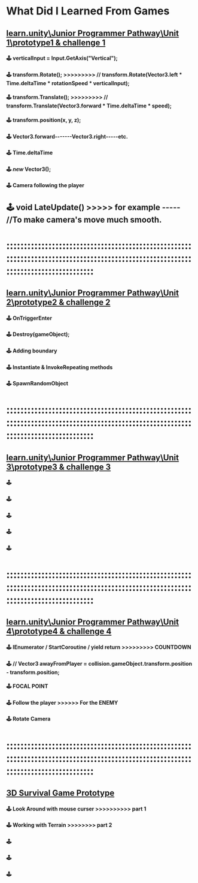 # What Did I Learned From Games

## [learn.unity\Junior Programmer Pathway\Unit 1\prototype1 & challenge 1](https://github.com/Ozlem-goksun/learn.unity_Prototype1_Road)

#### 🕹️ verticalInput = Input.GetAxis("Vertical");

#### 🕹️ transform.Rotate(); >>>>>>>>> // transform.Rotate(Vector3.left * Time.deltaTime * rotationSpeed * verticalInput);

#### 🕹️ transform.Translate(); >>>>>>>>> // transform.Translate(Vector3.forward * Time.deltaTime * speed);

#### 🕹️ transform.position(x, y, z);

#### 🕹️ Vector3.forward-------Vector3.right-----etc.

#### 🕹️ Time.deltaTime

#### 🕹️ <i>new</i> Vector3();

#### 🕹️ Camera following the player

## 🕹️ void LateUpdate() >>>>> for example ----- //To make camera's move much smooth.

# :::::::::::::::::::::::::::::::::::::::::::::::::::::::::::::::::::::::::::::::::::::::::::::::::::::::::::::::::::::::::::::::::::

## [learn.unity\Junior Programmer Pathway\Unit 2\prototype2 & challenge 2](https://github.com/Ozlem-goksun/learn.unity_Prototype2_Forest)

#### 🕹️ OnTriggerEnter

#### 🕹️ Destroy(gameObject);

#### 🕹️ Adding boundary

#### 🕹️ Instantiate & InvokeRepeating methods

#### 🕹️ SpawnRandomObject

# :::::::::::::::::::::::::::::::::::::::::::::::::::::::::::::::::::::::::::::::::::::::::::::::::::::::::::::::::::::::::::::::::::

## [learn.unity\Junior Programmer Pathway\Unit 3\prototype3 & challenge 3](https://github.com/Ozlem-goksun/learn.unity_Prototype3)

#### 🕹️ 

#### 🕹️ 

#### 🕹️

#### 🕹️ 

#### 🕹️ 

# :::::::::::::::::::::::::::::::::::::::::::::::::::::::::::::::::::::::::::::::::::::::::::::::::::::::::::::::::::::::::::::::::::

## [learn.unity\Junior Programmer Pathway\Unit 4\prototype4 & challenge 4](https://github.com/Ozlem-goksun/learn.unity_Prototype4)

#### 🕹️ IEnumerator / StartCoroutine / yield return >>>>>>>>> COUNTDOWN

#### 🕹️ // Vector3 awayFromPlayer = collision.gameObject.transform.position - transform.position;

#### 🕹️ FOCAL POINT

#### 🕹️ Follow the player >>>>>> For the ENEMY

#### 🕹️ Rotate Camera

# :::::::::::::::::::::::::::::::::::::::::::::::::::::::::::::::::::::::::::::::::::::::::::::::::::::::::::::::::::::::::::::::::::

## [3D Survival Game Prototype](https://github.com/Ozlem-goksun/3d_SurvivalGame)

#### 🕹️ Look Around with mouse curser >>>>>>>>>> part 1

#### 🕹️ Working with Terrain >>>>>>>> part 2

#### 🕹️ 

#### 🕹️ 

#### 🕹️ 



